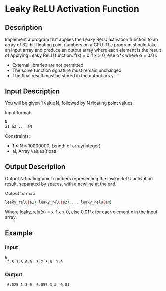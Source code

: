 # Leaky ReLU Activation Function

## Description
Implement a program that applies the Leaky ReLU activation function to an array of 32-bit floating point numbers on a GPU. The program should take an input array and produce an output array where each element is the result of applying Leaky ReLU function: f(x) = x if x > 0, else α*x where α = 0.01.

- External libraries are not permitted
- The solve function signature must remain unchanged
- The final result must be stored in the output array

## Input Description
You will be given 1 value N, followed by N floating point values.

Input format:
```bash
N
a1 a2 ... aN
```

Constraints:
- 1 ≤ N ≤ 10000000, Length of array(integer)
- ai, Array values(float)

## Output Description
Output N floating point numbers representing the Leaky ReLU activation result, separated by spaces, with a newline at the end.

Output format:
```bash
leaky_relu(a1) leaky_relu(a2) ... leaky_relu(aN)
```

Where leaky_relu(x) = x if x > 0, else 0.01*x for each element x in the input array.

## Example

### Input
```
6
-2.5 1.3 0.0 -5.7 3.8 -1.0
```

### Output
```
-0.025 1.3 0 -0.057 3.8 -0.01
```